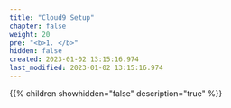 ```yaml
---
title: "Cloud9 Setup"
chapter: false
weight: 20
pre: "<b>1. </b>"
hidden: false
created: 2023-01-02 13:15:16.974
last_modified: 2023-01-02 13:15:16.974
---
```


{{% children showhidden="false" description="true" %}}

